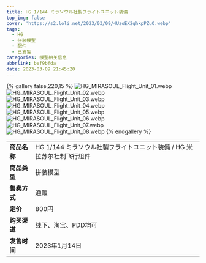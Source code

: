 ```yaml
---
title: HG 1/144 ミラソウル社製フライトユニット装備
top_img: false
cover: 'https://s2.loli.net/2023/03/09/4UzoEX2qhkpPZuO.webp'
tags:
  - HG
  - 拼装模型
  - 配件
  - 已发售
categories: 模型相关信息
abbrlink: bef9bfda
date: 2023-03-09 21:45:20
---
```


{% gallery false,220,15 %}
![HG_MIRASOUL_Flight_Unit_01.webp](https://s2.loli.net/2023/03/09/OATKcCqUMHNGrLx.webp)
![HG_MIRASOUL_Flight_Unit_02.webp](https://s2.loli.net/2023/03/09/Tn4HtZKdJbYEjym.webp)
![HG_MIRASOUL_Flight_Unit_03.webp](https://s2.loli.net/2023/03/09/zx6gt7OYpGPSV8H.webp)
![HG_MIRASOUL_Flight_Unit_04.webp](https://s2.loli.net/2023/03/09/rX7Asvmlyk6wRiE.webp)
![HG_MIRASOUL_Flight_Unit_05.webp](https://s2.loli.net/2023/03/09/8l69WGFsaBL7X2J.webp)
![HG_MIRASOUL_Flight_Unit_06.webp](https://s2.loli.net/2023/03/09/E72wH4ekNyvTLI9.webp)
![HG_MIRASOUL_Flight_Unit_07.webp](https://s2.loli.net/2023/03/09/lGIQDSmxHLqnr8F.webp)
![HG_MIRASOUL_Flight_Unit_08.webp](https://s2.loli.net/2023/03/09/4UzoEX2qhkpPZuO.webp)
{% endgallery %}

<table>
    <tr><td><b>商品名称</td><td>HG 1/144 ミラソウル社製フライトユニット装備 / HG 米拉苏尔社制飞行组件</td></tr>
    <tr><td><b>商品类型</td><td>拼装模型</td></tr>
    <tr><td><b>售卖方式</td><td>通贩</td></tr>
    <tr><td><b>定价</td><td>800円</td></tr>
    <tr><td><b>购买渠道</td><td>线下、淘宝、PDD均可</td></tr>
    <tr><td><b>发售时间</td><td>2023年1月14日</td></tr>
</table>